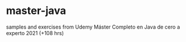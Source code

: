 # master-java
samples and exercises from Udemy Máster Completo en Java de cero a experto 2021 (+108 hrs)
